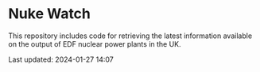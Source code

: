 # Nuke Watch

This repository includes code for retrieving the latest information available on the output of EDF nuclear power plants in the UK.

Last updated: 2024-01-27 14:07